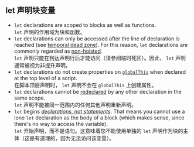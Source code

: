 ## let 声明块变量

- `let` declarations are scoped to blocks as well as functions.  
    `let` 声明的作用域为块和函数。
- `let` declarations can only be accessed after the line of declaration is reached (see [temporal dead zone](https://developer.mozilla.org/en-US/docs/Web/JavaScript/Reference/Statements/let#temporal_dead_zone_tdz)). For this reason, `let` declarations are commonly regarded as [non-hoisted](https://developer.mozilla.org/en-US/docs/Glossary/Hoisting).  
    `let` 声明只能在到达声明行后才能访问（请参阅临时死区）。因此， `let` 声明通常被视为非提升声明。
- `let` declarations do not create properties on [`globalThis`](https://developer.mozilla.org/en-US/docs/Web/JavaScript/Reference/Global_Objects/globalThis) when declared at the top level of a script.  
    在脚本顶层声明时， `let` 声明不会在 `globalThis` 上创建属性。
- `let` declarations cannot be [redeclared](https://developer.mozilla.org/en-US/docs/Web/JavaScript/Reference/Statements/let#redeclarations) by any other declaration in the same scope.  
    `let` 声明不能被同一范围内的任何其他声明重新声明。
- `let` begins [_declarations_, not _statements_](https://developer.mozilla.org/en-US/docs/Web/JavaScript/Reference/Statements#difference_between_statements_and_declarations). That means you cannot use a lone `let` declaration as the body of a block (which makes sense, since there's no way to access the variable).  
    `let` 开始声明，而不是语句。这意味着您不能使用单独的 `let` 声明作为块的主体（这是有道理的，因为无法访问该变量）。